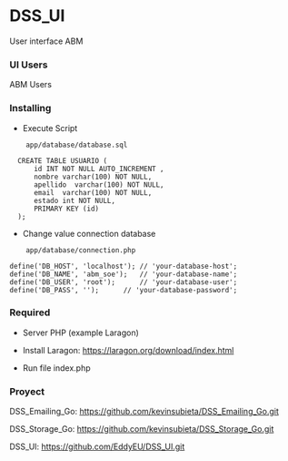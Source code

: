 # DSS_UI
User interface ABM

### UI Users
ABM Users

### Installing


* Execute Script
  
```
	app/database/database.sql
```

```
  CREATE TABLE USUARIO (
      id INT NOT NULL AUTO_INCREMENT ,
      nombre varchar(100) NOT NULL,
      apellido  varchar(100) NOT NULL,
      email  varchar(100) NOT NULL,
      estado int NOT NULL,
      PRIMARY KEY (id)
  );
 ```

* Change value connection database 	
```
	app/database/connection.php
```

```
define('DB_HOST', 'localhost'); // 'your-database-host';
define('DB_NAME', 'abm_soe');   // 'your-database-name';
define('DB_USER', 'root');      // 'your-database-user';
define('DB_PASS', '');      // 'your-database-password';
 ```

 ### Required
 * Server PHP (example Laragon)
 
 * Install Laragon: https://laragon.org/download/index.html
  
 * Run file index.php
 
 
 
 ### Proyect
 DSS_Emailing_Go: https://github.com/kevinsubieta/DSS_Emailing_Go.git
 
 DSS_Storage_Go: https://github.com/kevinsubieta/DSS_Storage_Go.git
 
 DSS_UI: https://github.com/EddyEU/DSS_UI.git
 
 
 
 
 
 
 
